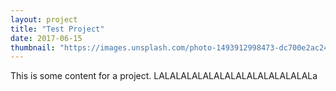 ```yaml
---
layout: project
title: "Test Project"
date: 2017-06-15
thumbnail: "https://images.unsplash.com/photo-1493912998473-dc700e2ac245?h=320"
---
```


This is some content for a project. LALALALALALALALALALALALALALALa